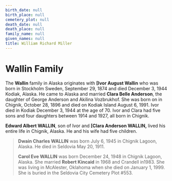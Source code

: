 ```yaml
---
birth_date: null
birth_place: null
cemetery_plot: null
death_date: null
death_place: null
family_name: null
given_names: null
title: William Richard Miller
---
```


# Wallin Family

The **Wallin** family in Alaska originates with **[Ivor
August Wallin** who was born in Stockholm Sweden, September
29, 1874 and died December 3, 1944 Kodiak, Alaska. He came to Alaska and
married **Clara Belle Anderson**, the daughter of George
Anderson and Akilina Vozbrukhof. She was born on in Chignik, October 28,
1896 and died on Kodiak Island August 6, 1991. Ivor died in Kodiak
December 3, 1944 at the age of 70. Ivor and Clara had five sons and four
daughters between 1914 and 1927, all born in Chignik.

**Edward Albert WALLIN**, son of Ivor and **[Clara
Anderson WALLIN,** lived his entire life in Chignik,
Alaska. He and his wife had five children.

> **Dwain Charles WALLIN** was born July 6, 1945 in
> Chignik Lagoon, Alaska. He died in Seldovia May 20, 1911.
>
> **Carol Eve WALLIN** was born December 24, 1948 in
> Chignik Lagoon, Alaska. She married **Robert Kincaid**
> in 1968 and Crandell in1983. She was living in McAlester, Oklahoma
> when she died on January 1, 1999. She is buried in the Seldovia City
> Cemetery Plot \#553.
